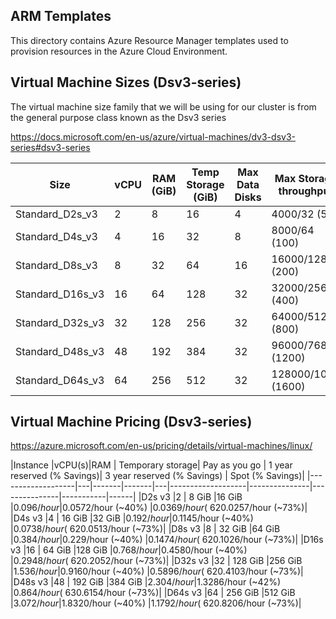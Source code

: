 ## ARM Templates

This directory contains Azure Resource Manager templates used to provision resources in the Azure Cloud Environment.

## Virtual Machine Sizes (Dsv3-series)

The virtual machine size family that we will be using for our cluster is from the general purpose class known as the Dsv3 series 

https://docs.microsoft.com/en-us/azure/virtual-machines/dv3-dsv3-series#dsv3-series


|Size               |vCPU|RAM (GiB)| Temp Storage (GiB)|Max Data Disks|Max Storage throughput|Max Temp Storage throughput|Max Disk throughput |Max Burst Disk throughput|Expected network bandwidth|
|-------------------|---|-------|-------|---|-------------------|---------------|---------------|-----------|------|
|Standard_D2s_v3	|2	|8	    |16	    |4	|4000/32 (50)	    |4000/100	    |3200/48	    |4000/100	|2/1000|
|Standard_D4s_v3	|4	|16	    |32	    |8	|8000/64 (100)	    |8000/200	    |6400/96	    |8000/200	|2/2000|
|Standard_D8s_v3	|8	|32	    |64	    |16	|16000/128 (200)	|16000/400	    |12800/192	    |16000/400	|4/4000|
|Standard_D16s_v3	|16	|64	    |128	|32	|32000/256 (400)	|32000/800	    |25600/384	    |32000/800	|8/8000|
|Standard_D32s_v3	|32	|128	|256	|32	|64000/512 (800)	|64000/1600	    |51200/768	    |64000/1600	|8/16000|
|Standard_D48s_v3	|48	|192	|384	|32	|96000/768 (1200)	|96000/2000	    |76800/1152	    |80000/2000	|8/24000|
|Standard_D64s_v3	|64	|256	|512	|32	|128000/1024 (1600)	|128000/2000	|80000/1200	    |80000/2000	|8/30000|


## Virtual Machine Pricing (Dsv3-series)

https://azure.microsoft.com/en-us/pricing/details/virtual-machines/linux/

|Instance	        |vCPU(s)|RAM |	Temporary storage|	Pay as you go | 1 year reserved (% Savings)| 	3 year reserved (% Savings)	| Spot (% Savings)|
|-------------------|---|-------|-------|---|-------------------|---------------|---------------|-----------|------|
|D2s v3	|2	| 8 GiB	    |16 GiB	    |$0.096/hour	|$0.0572/hour (~40%)	|$0.0369/hour (~62%)	|$0.0257/hour (~73%)|
|D4s v3	|4	| 16 GiB	|32 GiB	    |$0.192/hour	|$0.1145/hour (~40%)	|$0.0738/hour (~62%)	|$0.0513/hour (~73%)|
|D8s v3	|8	| 32 GiB	|64 GiB	    |$0.384/hour	|$0.229/hour (~40%)	    |$0.1474/hour (~62%)	|$0.1026/hour (~73%)|
|D16s v3	|16	| 64 GiB	|128 GiB	|$0.768/hour	|$0.4580/hour (~40%)	|$0.2948/hour (~62%)	|$0.2052/hour (~73%)|
|D32s v3	|32	| 128 GiB	|256 GiB	|$1.536/hour	|$0.9160/hour (~40%)	|$0.5896/hour (~62%)	|$0.4103/hour (~73%)|
|D48s v3	|48	| 192 GiB	|384 GiB	|$2.304/hour	|$1.3286/hour (~42%)	|$0.864/hour (~63%)	    |$0.6154/hour (~73%)|
|D64s v3	|64	| 256 GiB	|512 GiB	|$3.072/hour	|$1.8320/hour (~40%)	|$1.1792/hour (~62%)	|$0.8206/hour (~73%)|
